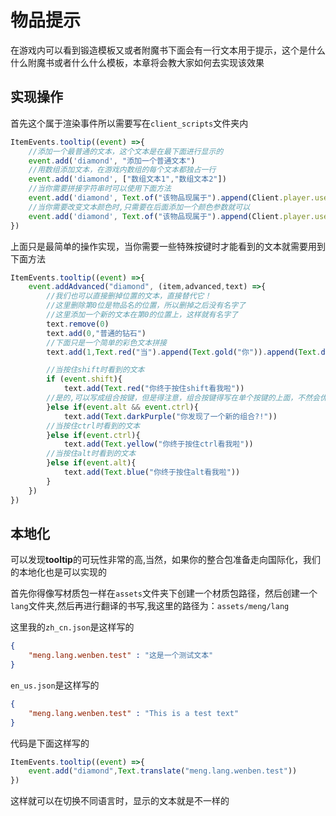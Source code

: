 # 物品提示
在游戏内可以看到锻造模板又或者附魔书下面会有一行文本用于提示，这个是什么什么附魔书或者什么什么模板，本章将会教大家如何去实现该效果
## 实现操作
首先这个属于渲染事件所以需要写在`client_scripts`文件夹内

```js
ItemEvents.tooltip((event) =>{
    //添加一个最普通的文本，这个文本是在最下面进行显示的
    event.add('diamond', "添加一个普通文本")
    //用数组添加文本，在游戏内数组的每个文本都独占一行
    event.add('diamond', ["数组文本1","数组文本2"])
    //当你需要拼接字符串时可以使用下面方法
    event.add('diamond', Text.of("该物品现属于").append(Client.player.username))
    //当你需要改变文本颜色时,只需要在后面添加一个颜色参数就可以
    event.add('diamond', Text.of("该物品现属于").append(Client.player.username).red())
})
```


上面只是最简单的操作实现，当你需要一些特殊按键时才能看到的文本就需要用到下面方法
```js
ItemEvents.tooltip((event) =>{
    event.addAdvanced("diamond", (item,advanced,text) =>{
        //我们也可以直接删掉位置的文本，直接替代它！
        //这里删除第0位是物品名的位置，所以删掉之后没有名字了
        //这里添加一个新的文本在第0的位置上，这样就有名字了
        text.remove(0)
        text.add(0,"普通的钻石")
        //下面只是一个简单的彩色文本拼接
        text.add(1,Text.red("当").append(Text.gold("你")).append(Text.darkBlue("需")).append(Text.blue("要")).append(Text.white("彩")).append(Text.green("色")).append(Text.gray("文")).append(Text.yellow("本")))

        //当按住shift时看到的文本
        if (event.shift){
            text.add(Text.red("你终于按住shift看我啦"))
        //是的,可以写成组合按键，但是得注意，组合按键得写在单个按键的上面，不然会优先处理单个按键
        }else if(event.alt && event.ctrl){
            text.add(Text.darkPurple("你发现了一个新的组合?!"))
        //当按住ctrl时看到的文本
        }else if(event.ctrl){
            text.add(Text.yellow("你终于按住ctrl看我啦"))
        //当按住alt时看到的文本
        }else if(event.alt){
            text.add(Text.blue("你终于按住alt看我啦"))
        }
    })
})
```



## 本地化
可以发现**tooltip**的可玩性非常的高,当然，如果你的整合包准备走向国际化，我们的本地化也是可以实现的

首先你得像写材质包一样在`assets`文件夹下创建一个材质包路径，然后创建一个`lang`文件夹,然后再进行翻译的书写,我这里的路径为：`assets/meng/lang`

这里我的`zh_cn.json`是这样写的
```json
{
    "meng.lang.wenben.test" : "这是一个测试文本"
}
```
`en_us.json`是这样写的
```json
{
    "meng.lang.wenben.test" : "This is a test text"
}
```

代码是下面这样写的
```js
ItemEvents.tooltip((event) =>{
    event.add("diamond",Text.translate("meng.lang.wenben.test"))
})
```

这样就可以在切换不同语言时，显示的文本就是不一样的